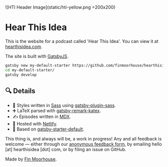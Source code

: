 ![HTI Header Image](static/hti-yellow.png =200x200)
# Hear This Idea

This is the website for a podcast called 'Hear This Idea'. You can view it at [hearthisidea.com](https://www.hearthisidea.com).

The site is built with [GatsbyJS](https://www.gatsbyjs.org/).

```bash
gatsby new my-default-starter https://github.com/finmoorhouse/hearthisidea.com
cd my-default-starter/
gatsby develop
```

## 🔍 Details

- 🎨 Styles written in [Sass](https://sass-lang.com/) using [gatsby-plugin-sass](https://www.gatsbyjs.org/packages/gatsby-plugin-sass/).
- ➕ LaTeX parsed with [gatsby-remark-katex](https://www.gatsbyjs.org/packages/gatsby-remark-katex/).
- ✍️ Episodes written in [MDX](https://github.com/mdx-js/mdx).
- 💾 Hosted with [Netlify](https://www.netlify.com/).
- 🧱 Based on [gatsby-starter-default](https://www.gatsbyjs.org/starters/gatsbyjs/gatsby-starter-default/).

This thing is, and always will be, a work in progress! Any and all feedback is welcome — either through our [anonymous feedback form](https://forms.gle/TvDjN1f7wRgGokfy8), by emailing hello [at] hearthisidea [dot] com, or by filing an issue on GitHub.

Made by [Fin Moorhouse](https://www.finmoorhouse.com/).

